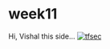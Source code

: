 # week11

Hi, Vishal this side...
[![tfsec](https://github.com/veshal73/week11/actions/workflows/tfsec.yml/badge.svg)](https://github.com/veshal73/week11/actions/workflows/tfsec.yml)

